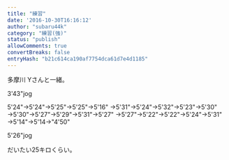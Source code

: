 ```yaml
---
title: "練習"
date: '2016-10-30T16:16:12'
author: "subaru44k"
category: "練習(強)"
status: "publish"
allowComments: true
convertBreaks: false
entryHash: "b21c614ca190af7754dca61d7e4d1185"
---
```

多摩川
Yさんと一緒。

3'43"jog

5'24"→5'24"→5'25"→5'25"→5'16"
→5'31"→5'24"→5'32"→5'23"→5'30"
→5'30"→5'27"→5'29"→5'31"→5'27"
→5'27"→5'22"→5'22"→5'24"→5'31"
→5'14"→5'14→"4'50"

5'26"jog

だいたい25キロくらい。
